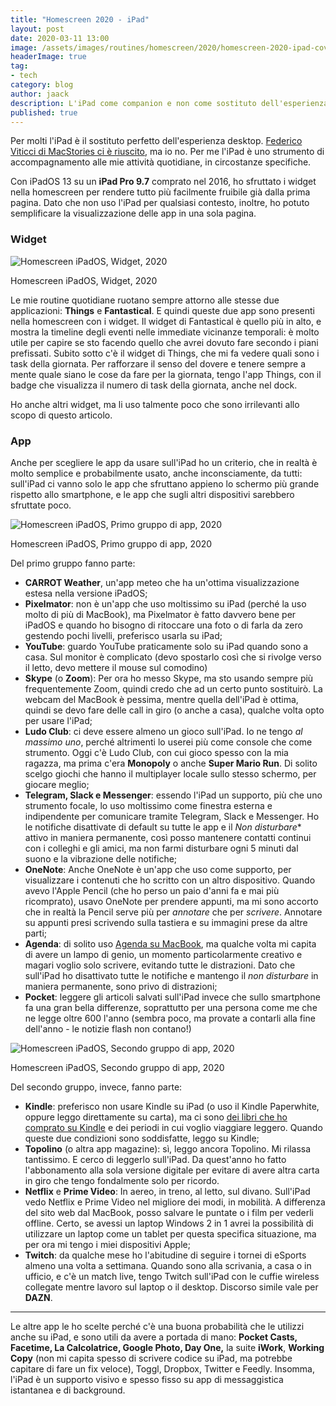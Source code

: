 ```yaml
---
title: "Homescreen 2020 - iPad"
layout: post
date: 2020-03-11 13:00
image: /assets/images/routines/homescreen/2020/homescreen-2020-ipad-cover.png
headerImage: true
tag:
- tech
category: blog
author: jaack
description: L'iPad come companion e non come sostituto dell'esperienza desktop
published: true
---
```


Per molti l'iPad è il sostituto perfetto dell'esperienza desktop. [Federico Viticci
di MacStories ci è riuscito](https://www.macstories.net/stories/desktop-class-safari-for-ipad-a-hands-on-look-at-the-difference-the-ipados-update-makes-to-apples-browser/), ma io no. Per me l'iPad
è uno strumento di accompagnamento alle mie attività quotidiane, in circostanze
specifiche.

Con iPadOS 13 su un **iPad Pro 9.7** comprato nel 2016, ho sfruttato i widget nella homescreen per rendere tutto più facilmente fruibile già dalla prima pagina. Dato che non uso l'iPad per qualsiasi contesto, inoltre,
ho potuto semplificare la visualizzazione delle app in una sola pagina.

### Widget
<img class="image" src="{{base}}/assets/images/routines/homescreen/2020/homescreen-2020-ipad-widget.png"
alt="Homescreen iPadOS, Widget, 2020"/>
<figcaption class="caption">Homescreen iPadOS, Widget, 2020</figcaption>

Le mie routine quotidiane ruotano sempre attorno alle stesse due applicazioni:
**Things** e **Fantastical**. E quindi queste due app sono presenti nella homescreen
con i widget. Il widget di Fantastical è quello più in alto, e mostra la timeline
degli eventi nelle immediate vicinanze temporali: è molto utile per capire se sto
facendo quello che avrei dovuto fare secondo i piani prefissati. Subito sotto c'è il widget
di Things, che mi fa vedere quali sono i task della giornata. Per rafforzare il senso del dovere
e tenere sempre a mente quale siano le cose da fare per la giornata, tengo l'app Things, con il badge che
visualizza il numero di task della giornata, anche nel dock.

Ho anche altri widget, ma li uso talmente poco che sono irrilevanti allo scopo di questo articolo.

### App

Anche per scegliere le app da usare sull'iPad ho un criterio, che in realtà è molto semplice e
probabilmente usato, anche inconsciamente, da tutti: sull'iPad ci vanno solo le app che sfruttano appieno
lo schermo più grande rispetto allo smartphone, e le app che sugli altri dispositivi sarebbero sfruttate
poco.

<img class="image" src="{{base}}/assets/images/routines/homescreen/2020/homescreen-2020-ipad-apps-1.png"
alt="Homescreen iPadOS, Primo gruppo di app, 2020"/>
<figcaption class="caption">Homescreen iPadOS, Primo gruppo di app, 2020</figcaption>

Del primo gruppo fanno parte:

- **CARROT Weather**, un'app meteo che ha un'ottima visualizzazione estesa nella versione iPadOS;
- **Pixelmator**: non è un'app che uso moltissimo su iPad (perché la uso molto di più di MacBook), ma Pixelmator è fatto davvero bene per iPadOS e quando ho bisogno di ritoccare una foto o di farla da zero gestendo pochi livelli, preferisco usarla su iPad;
- **YouTube**: guardo YouTube praticamente solo su iPad quando sono a casa. Sul monitor è complicato (devo spostarlo così che si rivolge verso il letto, devo mettere il mouse sul comodino)
- **Skype** (o **Zoom**): Per ora ho messo Skype, ma sto usando sempre più frequentemente Zoom, quindi credo
che ad un certo punto sostituirò. La webcam del MacBook è pessima, mentre quella dell'iPad è ottima, quindi se devo fare delle call in giro (o anche a casa), qualche volta opto per usare l'iPad;
- **Ludo Club**: ci deve essere almeno un gioco sull'iPad. Io ne tengo *al massimo uno*, perché altrimenti lo userei più come console che come strumento. Oggi c'è Ludo Club, con cui gioco spesso con la mia ragazza, ma prima c'era **Monopoly** o anche **Super Mario Run**. Di solito scelgo giochi che hanno il multiplayer locale sullo stesso schermo, per giocare meglio;
- **Telegram, Slack e Messenger**: essendo l'iPad un supporto, più che uno strumento focale, lo uso moltissimo come finestra esterna e indipendente per comunicare tramite Telegram, Slack e Messenger. Ho le notifiche disattivate di default su tutte le app e il *Non disturbare** attivo in maniera permanente, così posso mantenere contatti continui con i colleghi e gli amici, ma non farmi disturbare ogni 5 minuti dal suono e la vibrazione delle notifiche;
- **OneNote**: Anche OneNote è un'app che uso come supporto, per visualizzare i contenuti che ho scritto con un altro dispositivo. Quando avevo l'Apple Pencil (che ho perso un paio d'anni fa e mai più ricomprato), usavo OneNote per prendere appunti, ma mi sono accorto che in realtà la Pencil serve più per *annotare* che per *scrivere*. Annotare su appunti presi scrivendo sulla tastiera e su immagini prese da altre parti;
- **Agenda**: di solito uso [Agenda su MacBook]({{base}}/homescreen-2020-macos/), ma qualche volta mi capita di avere un lampo di genio, un momento particolarmente creativo e magari voglio solo scrivere, evitando tutte le distrazioni. Dato che sull'iPad ho disattivato tutte le notifiche e mantengo il *non disturbare* in maniera permanente, sono privo di distrazioni;
- **Pocket**: leggere gli articoli salvati sull'iPad invece che sullo smartphone fa una gran bella differenze, soprattutto per una persona come me che ne legge oltre 600 l'anno (sembra poco, ma provate a contarli alla fine dell'anno - le notizie flash non contano!)

<img class="image" src="{{base}}/assets/images/routines/homescreen/2020/homescreen-2020-ipad-apps-2.png"
alt="Homescreen iPadOS, Secondo gruppo di app, 2020"/>
<figcaption class="caption">Homescreen iPadOS, Secondo gruppo di app, 2020</figcaption>

Del secondo gruppo, invece, fanno parte:

- **Kindle**: preferisco non usare Kindle su iPad (o uso il Kindle Paperwhite, oppure leggo direttamente su carta), ma ci sono [dei libri che ho comprato su Kindle]({{base}}/libri-2020/) e dei periodi in cui voglio viaggiare leggero. Quando queste due condizioni sono soddisfatte, leggo su Kindle;
- **Topolino** (o altra app magazine): sì, leggo ancora Topolino. Mi rilassa tantissimo. E cerco
di leggerlo sull'iPad. Da quest'anno ho fatto l'abbonamento alla sola versione digitale per evitare di avere
 altra carta in giro che tengo fondalmente solo per ricordo.
- **Netflix** e **Prime Video**: In aereo, in treno, al letto, sul divano. Sull'iPad vedo Netflix e Prime Video nel migliore dei modi, in mobilità. A differenza del sito web dal MacBook, posso salvare le puntate o i film per vederli offline. Certo, se avessi un laptop Windows 2 in 1 avrei la possibilità di utilizzare un laptop come un tablet per questa specifica situazione, ma per ora mi tengo i miei dispositivi Apple;
- **Twitch**: da qualche mese ho l'abitudine di seguire i tornei di eSports almeno una volta a settimana. Quando sono alla scrivania, a casa o in ufficio, e c'è un match live, tengo Twitch sull'iPad con le cuffie wireless collegate mentre lavoro sul laptop o il desktop. Discorso simile vale per **DAZN**.

---

Le altre app le ho scelte perché c'è una buona probabilità che le utilizzi anche su iPad, e sono utili da avere a portada di mano: **Pocket Casts, Facetime, La Calcolatrice, Google Photo, Day One,** la suite **iWork**, **Working Copy** (non mi capita spesso di scrivere codice su iPad, ma potrebbe capitare di fare un fix veloce), Toggl, Dropbox, Twitter e Feedly. Insomma, l'iPad è un supporto visivo e spesso fisso su app di messaggistica istantanea e di background.
